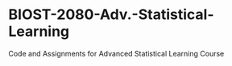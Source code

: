 # BIOST-2080-Adv.-Statistical-Learning
Code and Assignments for Advanced Statistical Learning Course
